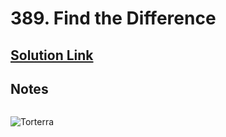 # 389. Find the Difference

## [Solution Link]()

## Notes



```java

```

![Torterra](https://projectpokemon.org/images/normal-sprite/torterra.gif)